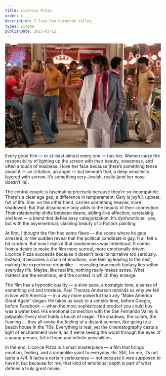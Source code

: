 ```yaml
---
title: Licorice Pizza
order: 4
Description: I love San Fernando Valley
types: Cinema
publishDate: 2025-03-12
---
```


![alt text](image.png)

Every good film — or at least almost every one — has her. Women carry the responsibility of lighting up the screen with their beauty, sweetness, and often a touch of madness. I love her face because there’s something tense about it — an irritation, an anger — but beneath that, a deep sensitivity layered with sorrow. It’s something very Jewish, really (and her nose doesn’t lie).

The central couple is fascinating precisely because they’re so incompatible. There's a clear age gap, a difference in temperament: Gary is joyful, upbeat, full of life. She, on the other hand, carries something heavier, more shadowed. But that dissonance only adds to the beauty of their connection. Their relationship shifts between desire, sibling-like affection, caretaking, and love — a blend that defies easy categorization. It’s dysfunctional, yes, but with the asymmetrical, clashing beauty of a Pollock painting.

At first, I thought the film had some flaws — the scene where he gets arrested, or the sudden reveal that the political candidate is gay. It all felt a bit random. But now I realize that randomness was intentional. It comes from a desire to make the film more surreal, more emotionally driven. Licorice Pizza succeeds because it doesn’t take its narrative too seriously. Instead, it becomes a chain of emotions, one feeling leading to the next, making the experience dreamlike — revealing how much fantasy lies within everyday life. Maybe, like real life, nothing really makes sense. What matters are the emotions, and the context in which they emerge.

The film has a hypnotic quality — a slow pace, a nostalgic tone, a sense of something old and timeless. Paul Thomas Anderson reminds us why we fell in love with America — in a way more powerful than any “Make America Great Again” slogan. He takes us back to a simpler time, before Google, before Facebook — when the most sophisticated product you could buy was a water bed. His emotional connection with the San Fernando Valley is palpable. Every shot holds a touch of magic. The shadows, the colors, the framing — they all evoke the feeling of a distant summer, like going to a beach house in the ’70s. Everything is real, yet the cinematography casts a light of enchantment over it, as if we’re seeing the world through the eyes of a young person, full of hope and infinite possibilities.

In the end, Licorice Pizza is a small masterpiece — a film that brings emotion, feeling, and a dreamlike spirit to everyday life. Still, for me, it’s not quite a 4/4. It lacks a certain seriousness — not because it was supposed to have it, but because for me, that kind of emotional depth is part of what defines a truly great movie.